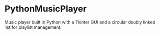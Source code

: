# PythonMusicPlayer
Music player built in Python with a Tkinter GUI and a circular doubly linked list for playlist management.
